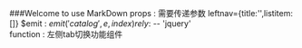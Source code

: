###Welcome to use MarkDown
props : 需要传递参数 leftnav={title:'',listitem:[]}
$emit : $emit('catalog', e, index)
rely :　$ -- 'jquery'  
function : 左侧tab切换功能组件
